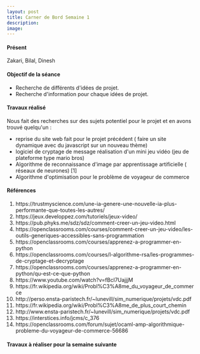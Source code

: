 ```yaml
---
layout: post
title: Carner de Bord Semaine 1
description:
image: 
---
```


<div class="box">
<h4>Présent</h4>
Zakari, Bilal, Dinesh

<h4>Objectif de la séance</h4>
		<ul class="alt">
			<li>Recherche de différents d'idées  de projet.</li>
			<li>Recherche d'information pour chaque idées de projet.</li>
		</ul>
<h4>Travaux réalisé</h4>
Nous fait des recherches sur des sujets potentiel pour le projet et en avons trouvé quelqu'un :

* reprise du site web fait pour le projet précédent (  faire un site dynamique avec du javascript  sur un nouveau thème)
* logiciel de cryptage de message
réalisation d'un mini jeu vidéo (jeu de plateforme type mario bros)
* Algorithme de reconnaissance d'image  par apprentissage artificielle ( réseaux de neurones) [1]
* Algorithme d'optimisation pour le problème de voyageur de commerce

<h4>Références</h4>
<ol>
<li>https://trustmyscience.com/une-ia-genere-une-nouvelle-ia-plus-performante-que-toutes-les-autres/                           </li>
<li>https://jeux.developpez.com/tutoriels/jeux-video/                                                                          </li>
<li>https://pub.phyks.me/sdz/sdz/comment-creer-un-jeu-video.html                                                               </li>
<li>https://openclassrooms.com/courses/comment-creer-un-jeu-video/les-outils-generiques-accessibles-sans-programmation         </li>
<li>https://openclassrooms.com/courses/apprenez-a-programmer-en-python                                                         </li>
<li>https://openclassrooms.com/courses/l-algorithme-rsa/les-programmes-de-cryptage-et-decryptage                               </li>
<li>https://openclassrooms.com/courses/apprenez-a-programmer-en-python/qu-est-ce-que-python                                    </li>
<li>https://www.youtube.com/watch?v=fBcI7UajjjM                                                                                </li>
<li>https://fr.wikipedia.org/wiki/Probl%C3%A8me_du_voyageur_de_commerce                                                        </li>
<li>http://perso.ensta-paristech.fr/~lunevill/sim_numerique/projets/vdc.pdf                                                    </li>
<li>https://fr.wikipedia.org/wiki/Probl%C3%A8me_de_plus_court_chemin                                                           </li>
<li>http://www.ensta-paristech.fr/~lunevill/sim_numerique/projets/vdc.pdf                                                      </li>
<li>https://interstices.info/jcms/c_376
<li>https://openclassrooms.com/forum/sujet/ocaml-amp-algorithmique-probleme-du-voyageur-de-commerce-56686   </li>

</ol>

<h4>Travaux à réaliser pour la semaine suivante</h4>



</div>